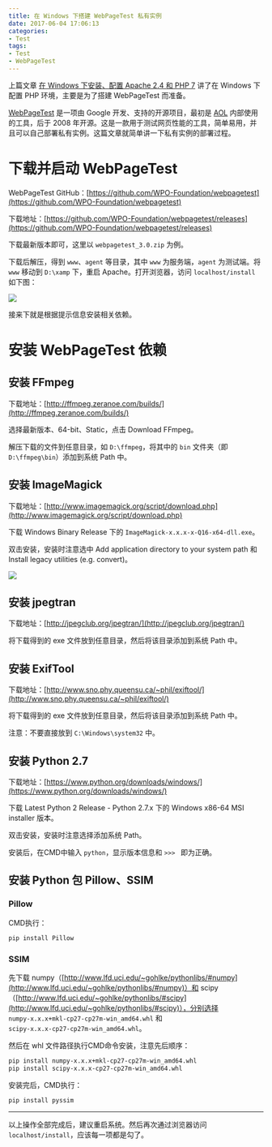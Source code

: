 ```yaml
---
title: 在 Windows 下搭建 WebPageTest 私有实例
date: 2017-06-04 17:06:13
categories:
- Test
tags:
- Test
- WebPageTest
---
```


上篇文章 [在 Windows 下安装、配置 Apache 2.4 和 PHP 7](/2017/06/04/Install-Apache-and-PHP-on-Windows/) 讲了在 Windows 下配置 PHP 环境，主要是为了搭建 WebPageTest 而准备。

[WebPageTest](https://www.webpagetest.org/) 是一项由 Google 开发、支持的开源项目，最初是 [AOL](http://dev.aol.com/) 内部使用的工具，后于 2008 年开源。这是一款用于测试网页性能的工具，简单易用，并且可以自己部署私有实例。这篇文章就简单讲一下私有实例的部署过程。

<!-- more -->

# 下载并启动 WebPageTest

WebPageTest GitHub：[https://github.com/WPO-Foundation/webpagetest](https://github.com/WPO-Foundation/webpagetest)

下载地址：[https://github.com/WPO-Foundation/webpagetest/releases](https://github.com/WPO-Foundation/webpagetest/releases)

下载最新版本即可，这里以 `webpagetest_3.0.zip` 为例。

下载后解压，得到 `www`、`agent` 等目录，其中 `www` 为服务端，`agent` 为测试端。将 `www` 移动到 `D:\xamp` 下，重启 Apache。打开浏览器，访问 `localhost/install` 如下图：

![](http://i1.piimg.com/1949/a067934c6a7504f2.png)

接来下就是根据提示信息安装相关依赖。

# 安装 WebPageTest 依赖

## 安装 FFmpeg

下载地址：[http://ffmpeg.zeranoe.com/builds/](http://ffmpeg.zeranoe.com/builds/)

选择最新版本、64-bit、Static，点击 Download FFmpeg。

解压下载的文件到任意目录，如 `D:\ffmpeg`，将其中的 `bin` 文件夹（即 `D:\ffmpeg\bin`）添加到系统 Path 中。

## 安装 ImageMagick

下载地址：[http://www.imagemagick.org/script/download.php](http://www.imagemagick.org/script/download.php)

下载 Windows Binary Release 下的 `ImageMagick-x.x.x-x-Q16-x64-dll.exe`。

双击安装，安装时注意选中 Add application directory to your system path 和 Install legacy utilities (e.g. convert)。

![](http://i1.piimg.com/1949/16ae3e2db82ef67e.jpg)

## 安装 jpegtran

下载地址：[http://jpegclub.org/jpegtran/](http://jpegclub.org/jpegtran/)

将下载得到的 exe 文件放到任意目录，然后将该目录添加到系统 Path 中。

## 安装 ExifTool

下载地址：[http://www.sno.phy.queensu.ca/~phil/exiftool/](http://www.sno.phy.queensu.ca/~phil/exiftool/)

将下载得到的 exe 文件放到任意目录，然后将该目录添加到系统 Path 中。

注意：不要直接放到 `C:\Windows\system32` 中。

## 安装 Python 2.7

下载地址：[https://www.python.org/downloads/windows/](https://www.python.org/downloads/windows/)

下载 Latest Python 2 Release - Python 2.7.x 下的 Windows x86-64 MSI installer 版本。

双击安装，安装时注意选择添加系统 Path。

安装后，在CMD中输入 `python`，显示版本信息和 `>>> ` 即为正确。

## 安装 Python 包 Pillow、SSIM

### Pillow

CMD执行：

``` bash
pip install Pillow
```

### SSIM

先下载 numpy（[http://www.lfd.uci.edu/~gohlke/pythonlibs/#numpy](http://www.lfd.uci.edu/~gohlke/pythonlibs/#numpy)）和 scipy（[http://www.lfd.uci.edu/~gohlke/pythonlibs/#scipy](http://www.lfd.uci.edu/~gohlke/pythonlibs/#scipy)），分别选择 `numpy‑x.x.x+mkl‑cp27‑cp27m‑win_amd64.whl` 和 `scipy‑x.x.x‑cp27‑cp27m‑win_amd64.whl`。

然后在 whl 文件路径执行CMD命令安装，注意先后顺序：

``` bash
pip install numpy‑x.x.x+mkl‑cp27‑cp27m‑win_amd64.whl
pip install scipy‑x.x.x‑cp27‑cp27m‑win_amd64.whl
```

安装完后，CMD执行：

``` bash
pip install pyssim
```

----------

以上操作全部完成后，建议重启系统。然后再次通过浏览器访问 `localhost/install`，应该每一项都是勾了。
